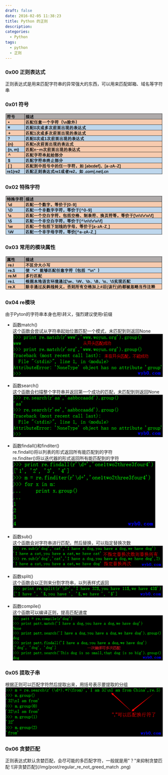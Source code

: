 ```yaml
---
draft: false
date: 2016-02-05 11:38:23
title: Python 的正则
description: 
categories:
  - Python
tags:
  - python
  - 正则
---
```


### 0x00 正则表达式
正则表达式是用来匹配字符串的异常强大的东西，可以用来匹配邮箱、域名等字符串

### 0x01 符号
![75](/img/post/regular_atomic_character.png)

### 0x02 特殊字符
![75](/img/post/regular_metacharacters.png)

### 0x03 常用的模块属性
![75](/img/post/regular_modifier.png)

### 0x04 re模块
由于Pyton的字符串本身也用\转义，强烈建议使用r前缀

* 函数match()  
这个函数会尝试从字符串起始位置匹配一个模式，未匹配到则返回None
![re模块的match函数](/img/post/regular_re_match.png)

* 函数search()  
这个函数会扫描整个字符串并返回第一个成功的匹配，未匹配到则返回None
![re模块的match函数](/img/post/regular_re_search.png)

* 函数findall()和finditer()  
re.findall()将以列表的形式返回所有能匹配到的字符  
re.finditer()将以迭代器的形式返回所有能匹配到的字符
![re的findall和finditer](/img/post/regular_re_findall_finditer.png)

* 函数sub()  
这个函数会对字符串进行匹配，然后替换，可以指定替换次数
![re的sub函数](/img/post/regular_re_sub.png)

* 函数split()  
这个函数会以正则来分割字符串，以列表样式返回
![re的split函数](/img/post/regular_re_split.png)

* 函数compile()  
这个函数可以编译正则，提高匹配速度
![re的compile函数](/img/post/regular_re_compile.png)

### 0x05 提取子串  
根据正则可以匹配字符然后提取出来，用括号表示要提取的分组
![提取子串](/img/post/regular_re_get_substr.png)

### 0x06 贪婪匹配
正则表达式默认贪婪匹配，会尽可能的多匹配字符，一般就是用"？"来抑制贪婪匹配
![非贪婪匹配](/img/post/regular_re_not_greed_match .png)
